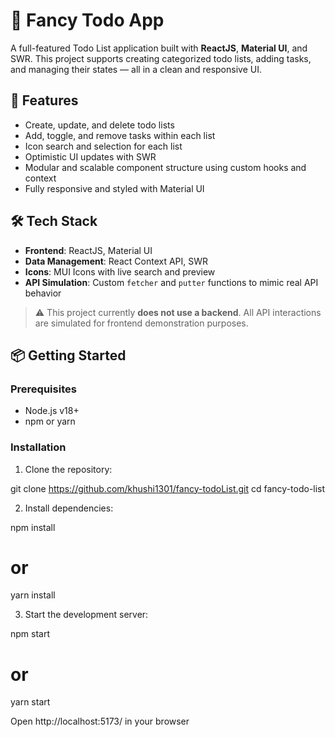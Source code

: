 # 📝 Fancy Todo App

A full-featured Todo List application built with **ReactJS**, **Material UI**, and SWR. This project supports creating categorized todo lists, adding tasks, and managing their states — all in a clean and responsive UI.

## 🚀 Features

- Create, update, and delete todo lists
- Add, toggle, and remove tasks within each list
- Icon search and selection for each list
- Optimistic UI updates with SWR
- Modular and scalable component structure using custom hooks and context
- Fully responsive and styled with Material UI

## 🛠️ Tech Stack

- **Frontend**: ReactJS, Material UI
- **Data Management**: React Context API, SWR
- **Icons**: MUI Icons with live search and preview
- **API Simulation**: Custom `fetcher` and `putter` functions to mimic real API behavior

> ⚠️ This project currently **does not use a backend**. All API interactions are simulated for frontend demonstration purposes.

## 📦 Getting Started

### Prerequisites

- Node.js v18+
- npm or yarn

### Installation

1. Clone the repository:

git clone https://github.com/khushi1301/fancy-todoList.git
cd fancy-todo-list

2. Install dependencies:

npm install
# or
yarn install

3. Start the development server:

npm start
# or
yarn start


Open http://localhost:5173/ in your browser
